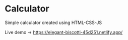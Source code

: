 # Calculator 
Simple calculator created using HTML-CSS-JS

Live demo -> https://elegant-biscotti-45d251.netlify.app/